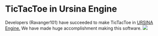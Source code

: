 # TicTacToe in Ursina Engine
Developers (Ravanger101) have succeeded to make TicTacToe in [URSINA Engine.](https://www.ursinaengine.org/) We have made huge accomplishment making this software.
![](https://github.com/Ravanger101/TicTacToe/blob/main/TicTacToe.JPG)
